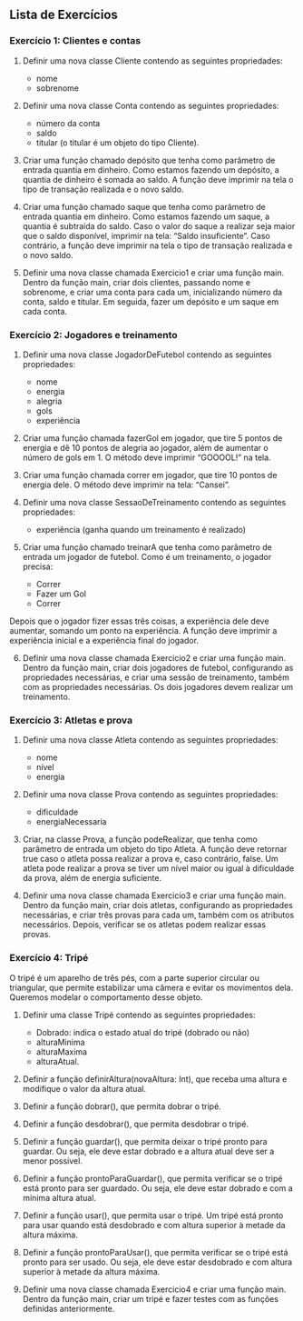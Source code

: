 ## Lista de Exercícios

### Exercício 1: Clientes e contas

1. Definir uma nova classe Cliente contendo as seguintes propriedades:
    - nome
    - sobrenome

2. Definir uma nova classe Conta contendo as seguintes propriedades:
    - número da conta
    - saldo
    - titular (o titular é um objeto do tipo Cliente).

3. Criar uma função chamado depósito que tenha como parâmetro de entrada
quantia em dinheiro. Como estamos fazendo um depósito, a quantia de dinheiro
é somada ao saldo. A função deve imprimir na tela o tipo de transação realizada
e o novo saldo.

4. Criar uma função chamado saque que tenha como parâmetro de entrada
quantia em dinheiro. Como estamos fazendo um saque, a quantia é subtraída do
saldo. Caso o valor do saque a realizar seja maior que o saldo disponível, imprimir
na tela: “Saldo insuficiente”. Caso contrário, a função deve imprimir na tela o tipo
de transação realizada e o novo saldo.

5. Definir uma nova classe chamada Exercicio1 e criar uma função main. Dentro
da função main, criar dois clientes, passando nome e sobrenome, e criar uma
conta para cada um, inicializando número da conta, saldo e titular. Em seguida,
fazer um depósito e um saque em cada conta.

### Exercício 2: Jogadores e treinamento

1. Definir uma nova classe JogadorDeFutebol contendo as seguintes propriedades:
    - nome
    - energia
    - alegria
    - gols
    - experiência
    
2. Criar uma função chamada fazerGol em jogador, que tire 5 pontos de energia e
dê 10 pontos de alegria ao jogador, além de aumentar o número de gols em 1. O
método deve imprimir “GOOOOL!” na tela.

3. Criar uma função chamada correr em jogador, que tire 10 pontos de energia
dele. O método deve imprimir na tela: “Cansei”.

4. Definir uma nova classe SessaoDeTreinamento contendo as seguintes
propriedades:
    - experiência (ganha quando um treinamento é realizado)
    
5. Criar uma função chamado treinarA que tenha como parâmetro de entrada um
jogador de futebol. Como é um treinamento, o jogador precisa:
    - Correr
    - Fazer um Gol
    - Correr

Depois que o jogador fizer essas três coisas, a experiência dele deve aumentar,
somando um ponto na experiência. A função deve imprimir a experiência inicial e
a experiência final do jogador.

6. Definir uma nova classe chamada Exercicio2 e criar uma função main. Dentro
da função main, criar dois jogadores de futebol, configurando as propriedades
necessárias, e criar uma sessão de treinamento, também com as propriedades
necessárias. Os dois jogadores devem realizar um treinamento.

### Exercício 3: Atletas e prova

1. Definir uma nova classe Atleta contendo as seguintes propriedades:
    - nome
    - nível
    - energia

2. Definir uma nova classe Prova contendo as seguintes propriedades:
    - dificuldade
    - energiaNecessaria
    
3. Criar, na classe Prova, a função podeRealizar, que tenha como parâmetro de
entrada um objeto do tipo Atleta. A função deve retornar true caso o atleta possa realizar a 
prova e, caso contrário, false. Um atleta pode realizar a prova se tiver um nível maior ou igual à
dificuldade da prova, além de energia suficiente.

4. Definir uma nova classe chamada Exercicio3 e criar uma função main. Dentro
da função main, criar dois atletas, configurando as propriedades necessárias, e
criar três provas para cada um, também com os atributos necessários. Depois,
verificar se os atletas podem realizar essas provas.

### Exercício 4: Tripé

O tripé é um aparelho de três pés, com a parte superior circular ou triangular,
que permite estabilizar uma câmera e evitar os movimentos dela. Queremos
modelar o comportamento desse objeto.

1. Definir uma classe Tripé contendo as seguintes propriedades:
    - Dobrado: indica o estado atual do tripé (dobrado ou não)
    - alturaMinima
    - alturaMaxima
    - alturaAtual.
    
2. Definir a função definirAltura(novaAltura: Int), que receba uma altura e
modifique o valor da altura atual.

3. Definir a função dobrar(), que permita dobrar o tripé.

4. Definir a função desdobrar(), que permita desdobrar o tripé.
5. Definir a função guardar(), que permita deixar o tripé pronto para guardar. Ou
seja, ele deve estar dobrado e a altura atual deve ser a menor possível.

6. Definir a função prontoParaGuardar(), que permita verificar se o tripé está
pronto para ser guardado. Ou seja, ele deve estar dobrado e com a mínima altura
atual.

7. Definir a função usar(), que permita usar o tripé. Um tripé está pronto para usar
quando está desdobrado e com altura superior à metade da altura máxima.

8. Definir a função prontoParaUsar(), que permita verificar se o tripé está pronto
para ser usado. Ou seja, ele deve estar desdobrado e com altura superior à
metade da altura máxima.

9. Definir uma nova classe chamada Exercicio4 e criar uma função main. Dentro
da função main, criar um tripé e fazer testes com as funções definidas
anteriormente.